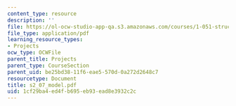 ```yaml
---
content_type: resource
description: ''
file: https://ol-ocw-studio-app-qa.s3.amazonaws.com/courses/1-051-structural-engineering-design-fall-2003/1cf29ba4ed4fb695eb93ead8e3932c2c_s2_07_model.pdf
file_type: application/pdf
learning_resource_types:
- Projects
ocw_type: OCWFile
parent_title: Projects
parent_type: CourseSection
parent_uid: be25bd38-11f6-eae5-570d-0a272d2648c7
resourcetype: Document
title: s2_07_model.pdf
uid: 1cf29ba4-ed4f-b695-eb93-ead8e3932c2c
---
```

